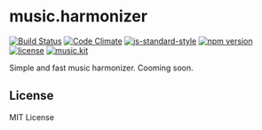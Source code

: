 # music.harmonizer

[![Build Status](https://travis-ci.org/danigb/music.harmonizer.svg?branch=master)](https://travis-ci.org/danigb/music.harmonizer)
[![Code Climate](https://codeclimate.com/github/danigb/music.harmonizer/badges/gpa.svg)](https://codeclimate.com/github/danigb/music.harmonizer)
[![js-standard-style](https://img.shields.io/badge/code%20style-standard-brightgreen.svg?style=flat)](https://github.com/feross/standard)
[![npm version](https://img.shields.io/npm/v/music.harmonizer.svg)](https://www.npmjs.com/package/music.harmonizer)
[![license](https://img.shields.io/npm/l/music.harmonizer.svg)](https://www.npmjs.com/package/music.harmonizer)
[![music.kit](https://img.shields.io/badge/music-kit-yellow.svg)](https://github.com/danigb/music.kit)

Simple and fast music harmonizer. Cooming soon.

## License

MIT License
